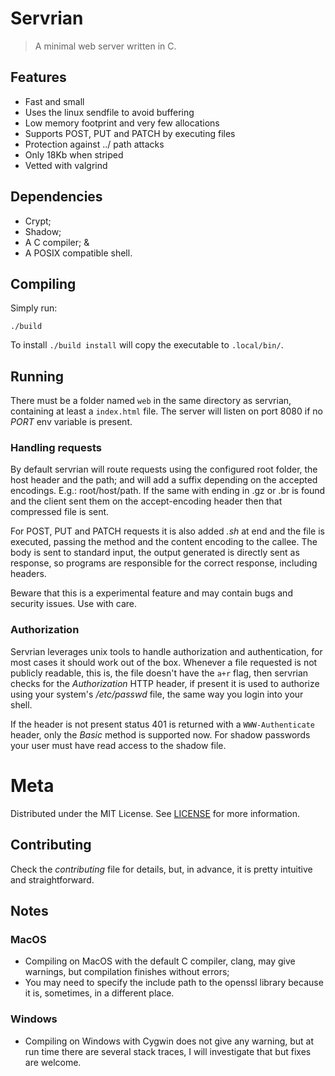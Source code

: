 # Servrian

> A minimal web server written in C.


## Features

- Fast and small
- Uses the linux sendfile to avoid buffering
- Low memory footprint and very few allocations
- Supports POST, PUT and PATCH by executing files
- Protection against ../ path attacks
- Only 18Kb when striped
- Vetted with valgrind


## Dependencies

- Crypt;
- Shadow;
- A C compiler; &
- A POSIX compatible shell.


## Compiling 

Simply run:

`./build`

To install `./build install` will copy the executable to `.local/bin/`.


## Running

There must be a folder named `web` in the same directory as servrian,
containing at least a `index.html` file. The server will listen on port 8080
if no *PORT* env variable is present. 


### Handling requests

By default servrian will route requests using the configured root folder, the
host header and the path; and will add a suffix depending on the accepted
encodings. E.g.: root/host/path. If the same with ending in .gz or .br is
found and the client sent them on the accept-encoding header then that
compressed file is sent.

For POST, PUT and PATCH requests it is also added _.sh_ at end and the file
is executed, passing the method and the content encoding to the callee. The
body is sent to standard input, the output generated is directly sent as
response, so programs are responsible for the correct response, including
headers.

Beware that this is a experimental feature and may contain bugs and security
issues. Use with care.


### Authorization

Servrian leverages unix tools to handle authorization and authentication, for
most cases it should work out of the box. Whenever a file requested is not
publicly readable, this is, the file doesn't have the `a+r` flag, then servrian
checks for the *Authorization* HTTP header, if present it is used to authorize
using your system's */etc/passwd* file, the same way you login into your shell.

If the header is not present status 401 is returned with a `WWW-Authenticate`
header, only the *Basic* method is supported now. For shadow passwords your
user must have read access to the shadow file.


# Meta

Distributed under the MIT License. See [LICENSE](LICENSE) for more information.


## Contributing

Check the *contributing* file for details, but, in advance, it is pretty
intuitive and straightforward.


## Notes


### MacOS

- Compiling on MacOS with the default C compiler, clang, may give warnings, but
  compilation finishes without errors;
- You may need to specify the include path to the openssl library because it is,
  sometimes, in a different place.


### Windows

- Compiling on Windows with Cygwin does not give any warning, but at run time
  there are several stack traces, I will investigate that but fixes are welcome.

